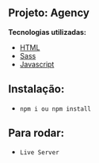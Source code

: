 ## Projeto: Agency

**Tecnologias utilizadas:**

- [HTML]()
- [Sass]()
- [Javascript]()

## Instalação:

- `npm i ou npm install`

## Para rodar:

- `Live Server`
